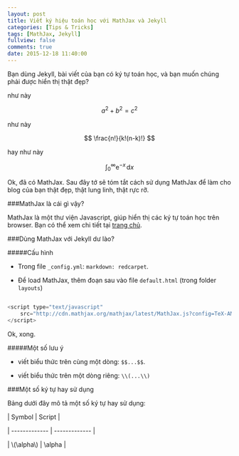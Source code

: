 ```yaml
---
layout: post
title: Viết ký hiệu toán học với MathJax và Jekyll
categories: [Tips & Tricks]
tags: [MathJax, Jekyll]
fullview: false
comments: true
date: 2015-12-18 11:40:00
---
```


Bạn dùng Jekyll, bài viết của bạn có ký tự toán học, và bạn muốn chúng phải được hiển thị thật đẹp?

như này

$$a^2 + b^2 = c^2$$

như này

$$ \frac{n!}{k!(n-k)!} $$

hay như này

$$\int_0^\infty \mathrm{e}^{-x}\,\mathrm{d}x$$

Ok, đã có MathJax. Sau đây tớ sẽ tóm tắt cách sử dụng MathJax để làm cho blog của bạn thật đẹp, thật lung linh, thật rực rỡ.

###MathJax là cái gì vậy?

MathJax là một thư viện Javascript, giúp hiển thị các ký tự toán học trên browser. Bạn có thể xem chi tiết tại [trang chủ](https://www.mathjax.org/).

###Dùng MathJax với Jekyll dư lào?

#####Cấu hình

* Trong file ```_config.yml```: ```markdown: redcarpet```.

* Để load MathJax, thêm đoạn sau vào file ```default.html``` (trong folder ```layouts```)

```javascript

<script type="text/javascript"
    src="http://cdn.mathjax.org/mathjax/latest/MathJax.js?config=TeX-AMS-MML_HTMLorMML">
</script>

```

Ok, xong.

#####Một số lưu ý

* viết biểu thức trên cùng một dòng: ```$$...$$```.

* viết biểu thức trên một dòng riêng: ```\\(...\\)```

###Một số ký tự hay sử dụng

Bảng dưới đây mô tả một số ký tự hay sử dụng:

| Symbol		| Script 		|

| ------------- | ------------- |

| \\(\alpha\\) 	| \alpha  |
